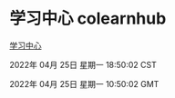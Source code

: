# 学习中心 colearnhub
[学习中心](http://59.174.24.91:56308/colearnhub/)

2022年 04月 25日 星期一 18:50:02 CST

2022年 04月 25日 星期一 10:50:02 GMT
